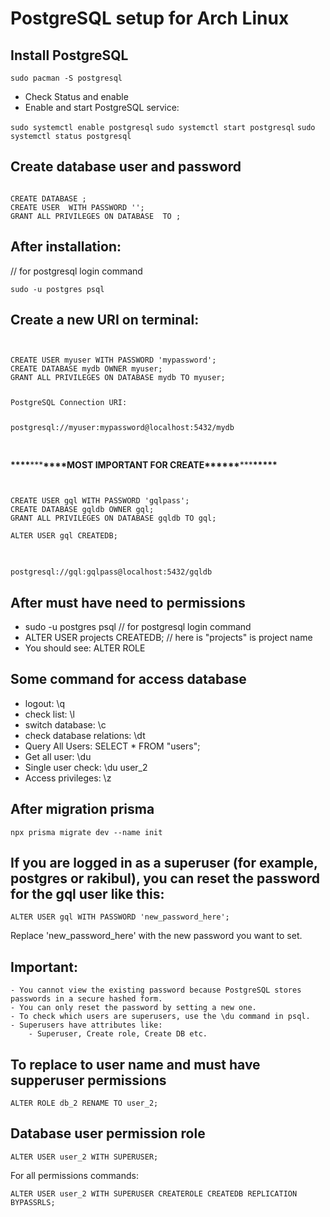 # PostgreSQL setup for Arch Linux

## Install PostgreSQL

`sudo pacman -S postgresql`

- Check Status and enable
- Enable and start PostgreSQL service:

`sudo systemctl enable postgresql`
`sudo systemctl start postgresql`
`sudo systemctl status postgresql`

## Create database user and password

<pre><code>
CREATE DATABASE <Database name>;
CREATE USER <your user name> WITH PASSWORD '<your password>';
GRANT ALL PRIVILEGES ON DATABASE <Database name> TO <your user name>;
</code></pre>

## After installation:

<p> // for postgresql login command</p>

`sudo -u postgres psql`

## Create a new URI on terminal:

<pre>
<code>

CREATE USER myuser WITH PASSWORD 'mypassword';
CREATE DATABASE mydb OWNER myuser;
GRANT ALL PRIVILEGES ON DATABASE mydb TO myuser;

<p>PostgreSQL Connection URI:</p> 
postgresql://myuser:mypassword@localhost:5432/mydb

</code>
</pre>

**\*\*\*\***\*\*\***\*\*\*\***MOST IMPORTANT FOR CREATE\***\*\*\*\*\***\*\*\***\*\*\*\*\***

<pre>
<code>

CREATE USER gql WITH PASSWORD 'gqlpass';
CREATE DATABASE gqldb OWNER gql;
GRANT ALL PRIVILEGES ON DATABASE gqldb TO gql;

ALTER USER gql CREATEDB;

</code>
</pre>

`postgresql://gql:gqlpass@localhost:5432/gqldb`

## After must have need to permissions

- sudo -u postgres psql // for postgresql login command
- ALTER USER projects CREATEDB; // here is "projects" is project name
- You should see: ALTER ROLE

## Some command for access database

- logout: \q
- check list: \l
- switch database: \c <database name>
- check database relations: \dt
- Query All Users: SELECT \* FROM "users";
- Get all user: \du
- Single user check: \du user_2
- Access privileges: \z

## After migration prisma

`npx prisma migrate dev --name init`

## If you are logged in as a superuser (for example, postgres or rakibul), you can reset the password for the gql user like this:

`ALTER USER gql WITH PASSWORD 'new_password_here';`

<p>Replace 'new_password_here' with the new password you want to set.</p>

## Important:

    - You cannot view the existing password because PostgreSQL stores passwords in a secure hashed form.
    - You can only reset the password by setting a new one.
    - To check which users are superusers, use the \du command in psql.
    - Superusers have attributes like:
        - Superuser, Create role, Create DB etc.

## To replace to user name and must have supperuser permissions

`ALTER ROLE db_2 RENAME TO user_2;`

## Database user permission role

`ALTER USER user_2 WITH SUPERUSER;`

<p>For all permissions commands:</p>

`ALTER USER user_2 WITH SUPERUSER CREATEROLE CREATEDB REPLICATION BYPASSRLS;`

